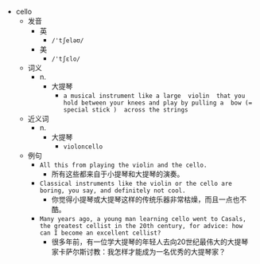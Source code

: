 - cello
  - 发音
    - 英
      - `/'tʃeləʊ/`
    - 美
      - `/'tʃɛlo/`
  - 词义
    - n.
      - 大提琴
        - `a musical instrument like a large  violin  that you hold between your knees and play by pulling a  bow (= special stick )  across the strings`
  - 近义词
    - n.
      - 大提琴
        - `violoncello`
  - 例句
    - `All this from playing the violin and the cello.`
      - 所有这些都来自于小提琴和大提琴的演奏。
    - `Classical instruments like the violin or the cello are boring, you say, and definitely not cool.`
      - 你觉得小提琴或大提琴这样的传统乐器非常枯燥，而且一点也不酷。
    - `Many years ago, a young man learning cello went to Casals, the greatest cellist in the 20th century, for advice: how can I become an excellent cellist?`
      - 很多年前，有一位学大提琴的年轻人去向20世纪最伟大的大提琴家卡萨尔斯讨教：我怎样才能成为一名优秀的大提琴家？

